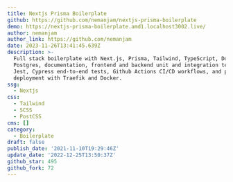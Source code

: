 ```yaml
---
title: Nextjs Prisma Boilerplate
github: https://github.com/nemanjam/nextjs-prisma-boilerplate
demo: https://nextjs-prisma-boilerplate.amd1.localhost3002.live/
author: nemanjam
author_link: https://github.com/nemanjam
date: 2023-11-26T13:41:45.639Z
description: >-
  Full stack boilerplate with Next.js, Prisma, Tailwind, TypeScript, Docker,
  Postgres, documentation, frontend and backend unit and integration tests with
  Jest, Cypress end-to-end tests, Github Actions CI/CD workflows, and production
  deployment with Traefik and Docker.
ssg:
  - Nextjs
css:
  - Tailwind
  - SCSS
  - PostCSS
cms: []
category:
  - Boilerplate
draft: false
publish_date: '2021-11-10T19:29:46Z'
update_date: '2022-12-25T13:50:37Z'
github_star: 495
github_fork: 72
---
```

